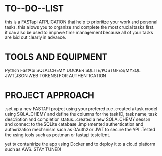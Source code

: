 # TO--DO--LIST
this is a FASTapi APPLICATION that help to prioritize your work and personal tasks. this allows you to organize and complete the most crucial tasks first. it can also be used to improve time management because all of your tasks are laid out clearly in advance.


# TOOLS AND EQUIPMENT
Python
FastApi
SQLALCHEMY
DOCKER
SQLITE/POSTGRES/MYSQL
JWT(JSON WEB TOKENS) FOR AUTHENTICATION

# PROJECT APPROACH
.set up a new FASTAPI project using your prefered p.e 
.created a task model using SQLALCHEMY and define the columns for the task ID, task name, task description and completion status.
.created a new SQLALCHEMY sesson and connect to the SQLite database
.implemented authentication and authorization mechanism such as OAuth2 or JWT to secure the API
.Tested the using tools such as postman or fastapi testclient.

yet to containirize the app using  Docker and to deploy it to a cloud  platform such as AWS.
STAY TUNED!
